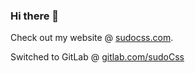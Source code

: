 ### Hi there 👋

Check out my website @ [sudocss.com](https://sudocss.com).

Switched to GitLab @ [gitlab.com/sudoCss](https://gitlab.com/sudoCss)
